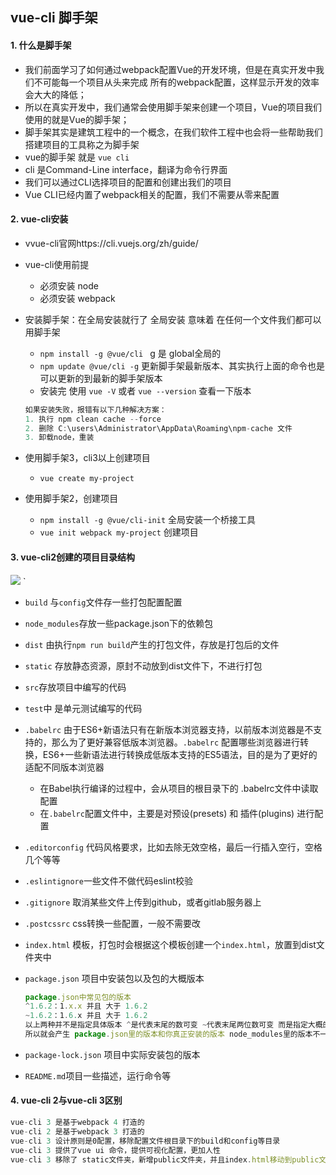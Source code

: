 ## vue-cli 脚手架

#### 1. 什么是脚手架

* 我们前面学习了如何通过webpack配置Vue的开发环境，但是在真实开发中我们不可能每一个项目从头来完成 所有的webpack配置，这样显示开发的效率会大大的降低；
* 所以在真实开发中，我们通常会使用脚手架来创建一个项目，Vue的项目我们使用的就是Vue的脚手架；
* 脚手架其实是建筑工程中的一个概念，在我们软件工程中也会将一些帮助我们搭建项目的工具称之为脚手架
* vue的脚手架 就是 `vue cli`
* cli 是Command-Line interface，翻译为命令行界面
* 我们可以通过CLI选择项目的配置和创建出我们的项目
* Vue CLI已经内置了webpack相关的配置，我们不需要从零来配置

#### 2. vue-cli安装

* vvue-cli官网https://cli.vuejs.org/zh/guide/

* vue-cli使用前提

  * 必须安装 node
  * 必须安装 webpack

* 安装脚手架：在全局安装就行了 全局安装 意味着 在任何一个文件我们都可以用脚手架

  * `npm install -g @vue/cli ` g 是 global全局的
  * `npm update @vue/cli -g` 更新脚手架最新版本、其实执行上面的命令也是可以更新的到最新的脚手架版本
  * 安装完 使用 `vue -V`  或者 `vue --version` 查看一下版本

  ```js
  如果安装失败，报错有以下几种解决方案：
  1. 执行 npm clean cache --force
  2. 删除 C:\users\Administrator\AppData\Roaming\npm-cache 文件
  3. 卸载node，重装
  ```

  

* 使用脚手架3，cli3以上创建项目

  * `vue create my-project`

* 使用脚手架2，创建项目

  * `npm install -g @vue/cli-init` 全局安装一个桥接工具
  * `vue init webpack my-project` 创建项目



#### 3. vue-cli2创建的项目目录结构

 ![](https://s3.bmp.ovh/imgs/2023/03/21/4c4f3039067bdb93.png) `

* `build` 与`config`文件存一些打包配置配置

* `node_modules`存放一些package.json下的依赖包

* `dist` 由执行`npm run build`产生的打包文件，存放是打包后的文件

* `static` 存放静态资源，原封不动放到dist文件下，不进行打包

* `src`存放项目中编写的代码

* `test`中 是单元测试编写的代码

* `.babelrc` 由于ES6+新语法只有在新版本浏览器支持，以前版本浏览器是不支持的，那么为了更好兼容低版本浏览器。`.babelrc` 配置哪些浏览器进行转换，ES6+一些新语法进行转换成低版本支持的ES5语法，目的是为了更好的适配不同版本浏览器

  *  在Babel执行编译的过程中，会从项目的根目录下的 .babelrc文件中读取配置
  * 在`.babelrc`配置文件中，主要是对预设(presets) 和 插件(plugins) 进行配置

* `.editorconfig` 代码风格要求，比如去除无效空格，最后一行插入空行，空格几个等等

* `.eslintignore`一些文件不做代码eslint校验

* `.gitignore` 取消某些文件上传到github，或者gitlab服务器上

* `.postcssrc` css转换一些配置，一般不需要改

* `index.html` 模板，打包时会根据这个模板创建一个`index.html`，放置到dist文件夹中

* `package.json` 项目中安装包以及包的大概版本

  ```js
  package.json中常见包的版本
  ^1.6.2：1.x.x 并且 大于 1.6.2
  ~1.6.2：1.6.x 并且 大于 1.6.2
  以上两种并不是指定具体版本 ^是代表末尾的数可变 ~代表末尾两位数可变 而是指定大概的版本
  所以就会产生 package.json里的版本和你真正安装的版本 node_modules里的版本不一致 package.lock.json就是映射 代表真实安装的版本
  ```

* `package-lock.json` 项目中实际安装包的版本

* `README.md`项目一些描述，运行命令等



#### 4. vue-cli 2与vue-cli 3区别

```js
vue-cli 3 是基于webpack 4 打造的
vue-cli 2 是基于webpack 3 打造的
vue-cli 3 设计原则是0配置，移除配置文件根目录下的build和config等目录
vue-cli 3 提供了vue ui 命令，提供可视化配置，更加人性
vue-cli 3 移除了 static文件夹，新增public文件夹，并且index.html移动到public文件夹中国
```





